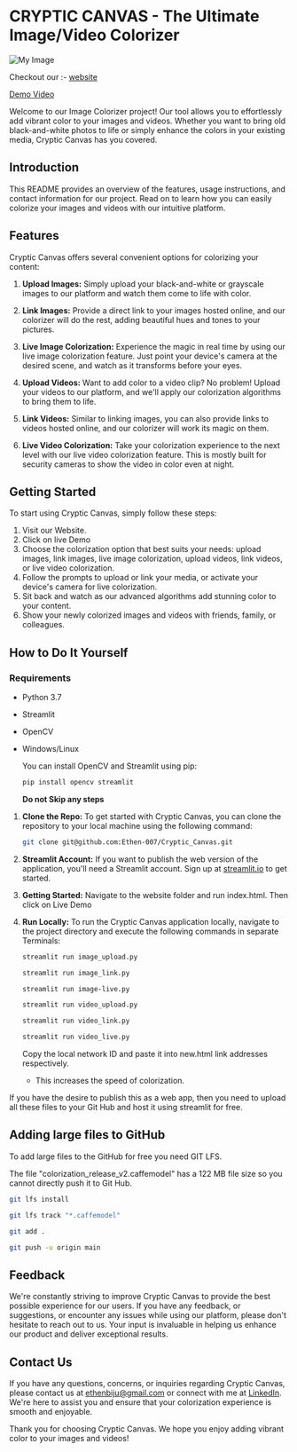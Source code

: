 # CRYPTIC CANVAS - The Ultimate Image/Video Colorizer

![My Image](https://drive.google.com/uc?id=1CosZ0TIWUL-nWG9jP-1ZnVkx5IQVUe2v)

Checkout our :- [website](https://main--cryptic-canvas.netlify.app/)

[Demo Video](https://shorturl.at/hqBV5)

Welcome to our Image Colorizer project! Our tool allows you to effortlessly add vibrant color to your images and videos. Whether you want to bring old black-and-white photos to life or simply enhance the colors in your existing media, Cryptic Canvas has you covered.

## Introduction

This README provides an overview of the features, usage instructions, and contact information for our project. Read on to learn how you can easily colorize your images and videos with our intuitive platform.

## Features

Cryptic Canvas offers several convenient options for colorizing your content:

1. **Upload Images:** Simply upload your black-and-white or grayscale images to our platform and watch them come to life with color.

2. **Link Images:** Provide a direct link to your images hosted online, and our colorizer will do the rest, adding beautiful hues and tones to your pictures.

3. **Live Image Colorization:** Experience the magic in real time by using our live image colorization feature. Just point your device's camera at the desired scene, and watch as it transforms before your eyes.

4. **Upload Videos:** Want to add color to a video clip? No problem! Upload your videos to our platform, and we'll apply our colorization algorithms to bring them to life.

5. **Link Videos:** Similar to linking images, you can also provide links to videos hosted online, and our colorizer will work its magic on them.

6. **Live Video Colorization:** Take your colorization experience to the next level with our live video colorization feature. This is mostly built for security cameras to show the video in color even at night.

## Getting Started

To start using Cryptic Canvas, simply follow these steps:

1. Visit our Website.
2. Click on live Demo
3. Choose the colorization option that best suits your needs: upload images, link images, live image colorization, upload videos, link videos, or live video colorization.
4. Follow the prompts to upload or link your media, or activate your device's camera for live colorization.
5. Sit back and watch as our advanced algorithms add stunning color to your content.
6. Show your newly colorized images and videos with friends, family, or colleagues.

## How to Do It Yourself

### Requirements

- Python 3.7
- Streamlit
- OpenCV
- Windows/Linux

  You can install OpenCV and Streamlit using pip:

  ```bash
  pip install opencv streamlit
  ```

  **Do not Skip any steps**

1. **Clone the Repo:**
   To get started with Cryptic Canvas, you can clone the repository to your local machine using the following command:
   ```bash
   git clone git@github.com:Ethen-007/Cryptic_Canvas.git
   ```
2. **Streamlit Account:**
   If you want to publish the web version of the application, you'll need a Streamlit account. Sign up at [streamlit.io](https://streamlit.io/) to get started.

3. **Getting Started:**
   Navigate to the website folder and run index.html.
   Then click on Live Demo

4. **Run Locally:**
   To run the Cryptic Canvas application locally, navigate to the project directory
   and execute the following commands in separate Terminals:
   ```bash
   streamlit run image_upload.py
   ```
   ```bash
   streamlit run image_link.py
   ```
   ```bash
   streamlit run image-live.py
   ```
   ```bash
   streamlit run video_upload.py
   ```
   ```bash
   streamlit run video_link.py
   ```
   ```bash
   streamlit run video_live.py
   ```
   Copy the local network ID and paste it into new.html link addresses respectively.
   - This increases the speed of colorization.

If you have the desire to publish this as a web app, then you need to upload all these files to your Git Hub and host it using streamlit for free.

## Adding large files to GitHub

To add large files to the GitHub for free you need GIT LFS.

The file "colorization_release_v2.caffemodel" has a 122 MB file size so you cannot directly push it to Git Hub.

```bash
git lfs install
```

```bash
git lfs track "*.caffemodel"
```

```bash
git add .
```

```bash
git push -u origin main
```

## Feedback

We're constantly striving to improve Cryptic Canvas to provide the best possible experience for our users. If you have any feedback, or suggestions, or encounter any issues while using our platform, please don't hesitate to reach out to us. Your input is invaluable in helping us enhance our product and deliver exceptional results.

## Contact Us

If you have any questions, concerns, or inquiries regarding Cryptic Canvas, please contact us at [ethenbiju@gmail.com](mailto:ethenbiju@gmail.com) or connect with me at [LinkedIn](https://www.linkedin.com/in/ethenbiju/). We're here to assist you and ensure that your colorization experience is smooth and enjoyable.

Thank you for choosing Cryptic Canvas. We hope you enjoy adding vibrant color to your images and videos!
